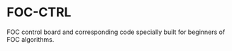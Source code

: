 # FOC-CTRL
FOC control board and corresponding code specially built for beginners of FOC algorithms.
